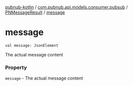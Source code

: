 [pubnub-kotlin](../../index.md) / [com.pubnub.api.models.consumer.pubsub](../index.md) / [PNMessageResult](index.md) / [message](./message.md)

# message

`val message: JsonElement`

The actual message content

### Property

`message` - The actual message content